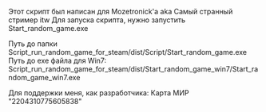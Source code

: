 Этот скрипт был написан для Mozetronick'a aka Самый странный стример itw
Для запуска скрипта, нужно запустить Start_random_game.exe

Путь до папки Script_run_random_game_for_steam/dist/Script/Start_random_game.exe
Путь до exe файла для Win7: Script_run_random_game_for_steam/dist/Start_random_game_win7/Start_random_game_win7.exe

Для поддержки меня, как разработчика: Карта МИР "2204310775605838"
